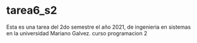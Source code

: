 # tarea6_s2
Esta es una tarea del 2do semestre el año 2021, de ingenieria en sistemas en la universidad Mariano Galvez. curso programacion 2
